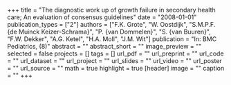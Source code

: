 +++
title = "The diagnostic work up of growth failure in secondary health care; An evaluation of consensus guidelines"
date = "2008-01-01"
publication_types = ["2"]
authors = ["F.K. Grote", "W. Oostdijk", "S.M.P.F. {de Muinck Keizer-Schrama}", "P. {van Dommelen}", "S. {van Buuren}", "F.W. Dekker", "A.G. Ketel", "H.A. Moll", "J.M. Wit"]
publication = "In: BMC Pediatrics, (8)"
abstract = ""
abstract_short = ""
image_preview = ""
selected = false
projects = []
tags = []
url_pdf = ""
url_preprint = ""
url_code = ""
url_dataset = ""
url_project = ""
url_slides = ""
url_video = ""
url_poster = ""
url_source = ""
math = true
highlight = true
[header]
image = ""
caption = ""
+++
